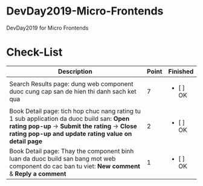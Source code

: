 # DevDay2019-Micro-Frontends
DevDay2019 for Micro Frontends

# Check-List
|Description|Point|Finished|
|--|--|--|
|Search Results page: dung web component duoc cung cap san de hien thi danh sach ket qua|7|<ul><li>[ ] OK</li></ul>
|Book Detail page: tich hop chuc nang rating tu 1 sub application da duoc build san: **Open rating pop-up** -> **Submit the rating** -> **Close rating pop-up and update rating value on detail page**|2|<ul><li>[ ] OK</li></ul>
|Book Detail page: Thay the component binh luan da duoc build san bang mot web component do cac ban tu viet: **New comment** & **Reply a comment**|1|<ul><li>[ ] OK</li></ul>
